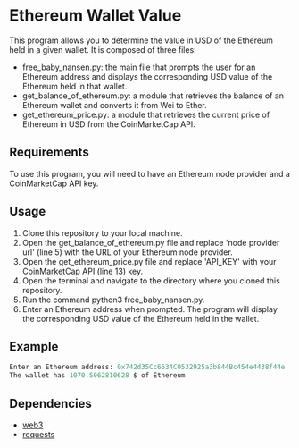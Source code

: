 # Ethereum Wallet Value
This program allows you to determine the value in USD of the Ethereum held in a given wallet. It is composed of three files:

* free_baby_nansen.py: the main file that prompts the user for an Ethereum address and displays the corresponding USD value of the Ethereum held in that wallet.
* get_balance_of_ethereum.py: a module that retrieves the balance of an Ethereum wallet and converts it from Wei to Ether.
* get_ethereum_price.py: a module that retrieves the current price of Ethereum in USD from the CoinMarketCap API.

## Requirements
To use this program, you will need to have an Ethereum node provider and a CoinMarketCap API key.

## Usage
1. Clone this repository to your local machine.
2. Open the get_balance_of_ethereum.py file and replace 'node provider url' (line 5) with the URL of your Ethereum node provider.
3. Open the get_ethereum_price.py file and replace 'API_KEY' with your CoinMarketCap API (line 13) key.
4. Open the terminal and navigate to the directory where you cloned this repository.
5. Run the command python3 free_baby_nansen.py.
6. Enter an Ethereum address when prompted.
The program will display the corresponding USD value of the Ethereum held in the wallet.

## Example
```python
Enter an Ethereum address: 0x742d35Cc6634C0532925a3b844Bc454e4438f44e
The wallet has 1070.5062810628 $ of Ethereum
```

## Dependencies
* [web3](https://web3py.readthedocs.io/en/v5/)
* [requests](https://docs.python-requests.org/en/latest/)

